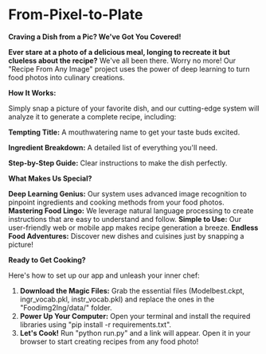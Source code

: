 # From-Pixel-to-Plate
**Craving a Dish from a Pic? We've Got You Covered!**

**Ever stare at a photo of a delicious meal, longing to recreate it but clueless about the recipe?** We've all been there. Worry no more! Our "Recipe From Any Image" project uses the power of deep learning to turn food photos into culinary creations.

**How It Works:**

Simply snap a picture of your favorite dish, and our cutting-edge system will analyze it to generate a complete recipe, including:

**Tempting Title:** A mouthwatering name to get your taste buds excited.

**Ingredient Breakdown:** A detailed list of everything you'll need.

**Step-by-Step Guide:** Clear instructions to make the dish perfectly.


**What Makes Us Special?**

**Deep Learning Genius:** Our system uses advanced image recognition to pinpoint ingredients and cooking methods from your food photos.
**Mastering Food Lingo:** We leverage natural language processing to create instructions that are easy to understand and follow.
**Simple to Use:** Our user-friendly web or mobile app makes recipe generation a breeze.
**Endless Food Adventures:** Discover new dishes and cuisines just by snapping a picture!

**Ready to Get Cooking?**

Here's how to set up our app and unleash your inner chef:

1. **Download the Magic Files:** Grab the essential files (Modelbest.ckpt, ingr_vocab.pkl, instr_vocab.pkl) and replace the ones in the "Foodimg2Ing/data/" folder.
2. **Power Up Your Computer:** Open your terminal and install the required libraries using "pip install -r requirements.txt".
3. **Let's Cook!** Run "python run.py" and a link will appear. Open it in your browser to start creating recipes from any food photo!
